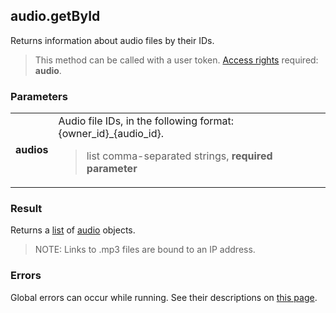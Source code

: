 ## audio.getById

Returns information about audio files by their IDs.

> This method can be called with a user token. [Access rights](https://vk.com/dev/permissions) required: **audio**.

### Parameters

<table>
  <tr>
    <td>
      <b>audios</b>
    </td>
    <td>
      Audio file IDs, in the following format: {owner_id}_{audio_id}.
      <blockquote>
        list comma-separated strings, <b>required parameter</b>
      </blockquote>
    </td>
  </tr>
</table>

### Result

Returns a [list](http://vk.com/dev/list) of [audio](https://vk.com/dev/objects/audio) objects.

> NOTE: Links to .mp3 files are bound to an IP address.

### Errors

Global errors can occur while running. See their descriptions on [this page](https://vk.com/dev/errors).
